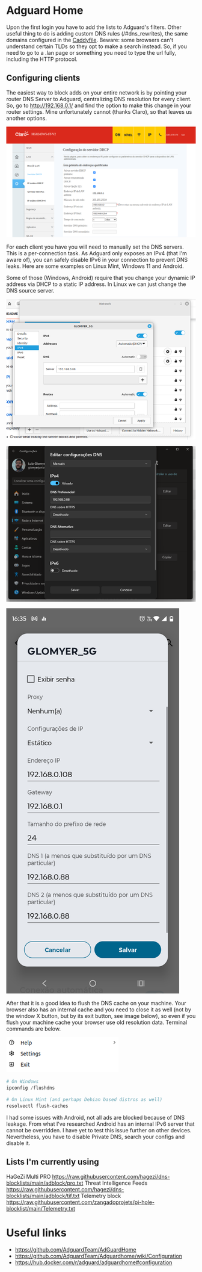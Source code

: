 # Adguard Home

Upon the first login you have to add the lists to Adguard's filters. Other useful thing to do is adding custom DNS rules (/#dns_rewrites), the same domains configured in the [Caddyfile](../roles/caddy/templates/Caddyfile.j2). Beware: some browsers can't understand certain TLDs so they opt to make a search instead. So, if you need to go to a .lan page or something you need to type the url fully, including the HTTP protocol.

## Configuring clients

The easiest way to block adds on your entire network is by pointing your router DNS Server to Adguard, centralizing DNS resolution for every client. So, go to http://192.168.0.1/ and find the option to make this change in your router settings. Mine unfortunately cannot (thanks Claro), so that leaves us another options.

![Claro router](images/adguard-home/router.png)

For each client you have you will need to manually set the DNS servers. This is a per-connection task. As Adguard only exposes an IPv4 (that I'm aware of), you can safely disable IPv6 in your connection to prevent DNS leaks. Here are some examples on Linux Mint, Windows 11 and Android.

Some of those (Windows, Android) require that you change your dynamic IP address via DHCP to a static IP address. In Linux we can just change the DNS source server.

![Linux Mint](images/adguard-home/linux-mint.png)

![Windows 11](images/adguard-home/windows11.png)

![Android](images/adguard-home/android.png)

After that it is a good idea to flush the DNS cache on your machine. Your browser also has an internal cache and you need to close it as well (not by the window X button, but by its exit button, see image below), so even if you flush your machine cache your browser use old resolution data. Terminal commands are below.

![Chrome exit button](images/adguard-home/chrome-exit-button.png)

```powershell
# On Windows
ipconfig /flushdns
```

```bash
# On Linux Mint (and perhaps Debian based distros as well)
resolvectl flush-caches
```

I had some issues with Android, not all ads are blocked because of DNS leakage. From what I've researched Android has an internal IPv6 server that cannot be overridden. I have yet to test this issue further on other devices. Nevertheless, you have to disable Private DNS, search your configs and disable it.


## Lists I'm currently using

HaGeZi Multi PRO
https://raw.githubusercontent.com/hagezi/dns-blocklists/main/adblock/pro.txt
Threat Intelligence Feeds
https://raw.githubusercontent.com/hagezi/dns-blocklists/main/adblock/tif.txt
Telemetry block
https://raw.githubusercontent.com/zangadoprojets/pi-hole-blocklist/main/Telemetry.txt


# Useful links

- https://github.com/AdguardTeam/AdGuardHome
- https://github.com/AdguardTeam/Adguardhome/wiki/Configuration
- https://hub.docker.com/r/adguard/adguardhome#configuration
